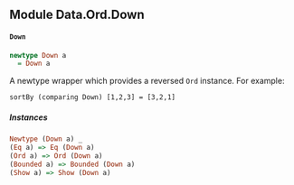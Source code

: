 ## Module Data.Ord.Down

#### `Down`

``` purescript
newtype Down a
  = Down a
```

A newtype wrapper which provides a reversed `Ord` instance. For example:

    sortBy (comparing Down) [1,2,3] = [3,2,1]


##### Instances
``` purescript
Newtype (Down a) _
(Eq a) => Eq (Down a)
(Ord a) => Ord (Down a)
(Bounded a) => Bounded (Down a)
(Show a) => Show (Down a)
```



